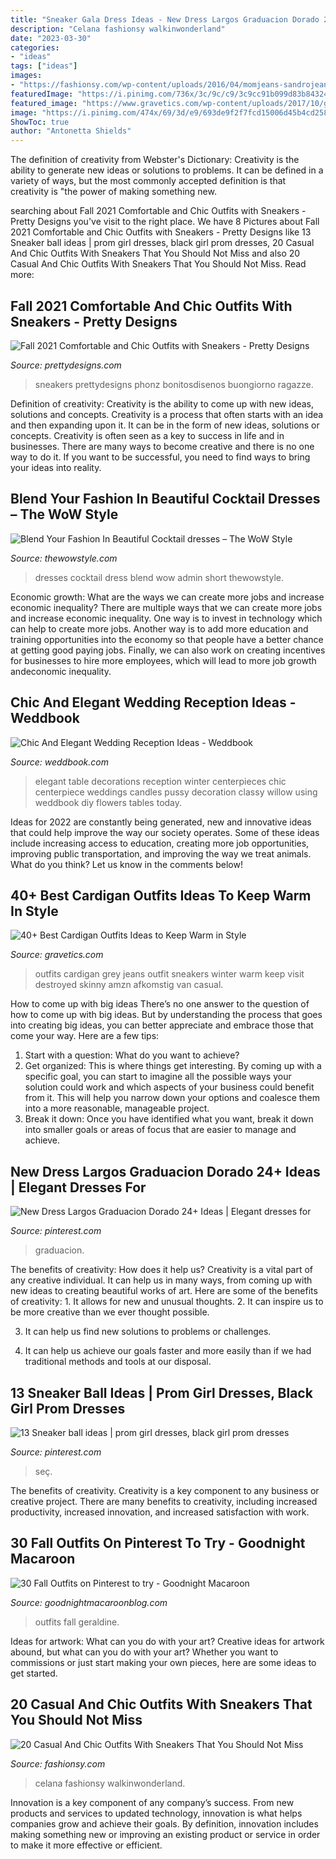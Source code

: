 ```yaml
---
title: "Sneaker Gala Dress Ideas - New Dress Largos Graduacion Dorado 24+ Ideas"
description: "Celana fashionsy walkinwonderland"
date: "2023-03-30"
categories:
- "ideas"
tags: ["ideas"]
images:
- "https://fashionsy.com/wp-content/uploads/2016/04/momjeans-sandrojeans-yslbag-newbalance-sneakers-90sstyle-5-630x945.jpg"
featuredImage: "https://i.pinimg.com/736x/3c/9c/c9/3c9cc91b099d83b84324008c1bcc1742.jpg"
featured_image: "https://www.gravetics.com/wp-content/uploads/2017/10/grey-cardigan-top-ripped-jeans-bag.jpg"
image: "https://i.pinimg.com/474x/69/3d/e9/693de9f2f7fcd15006d45b4cd258af3a.jpg"
ShowToc: true
author: "Antonetta Shields"
---
```



The definition of creativity from Webster's Dictionary:
Creativity is the ability to generate new ideas or solutions to problems. It can be defined in a variety of ways, but the most commonly accepted definition is that creativity is "the power of making something new.

	

		
searching about Fall 2021 Comfortable and Chic Outfits with Sneakers - Pretty Designs you've visit to the right place. We have 8 Pictures about Fall 2021 Comfortable and Chic Outfits with Sneakers - Pretty Designs like 13 Sneaker ball ideas | prom girl dresses, black girl prom dresses, 20 Casual And Chic Outfits With Sneakers That You Should Not Miss and also 20 Casual And Chic Outfits With Sneakers That You Should Not Miss. Read more:
		
    
## Fall 2021 Comfortable And Chic Outfits With Sneakers - Pretty Designs

<img loading=lazy src="http://www.prettydesigns.com/wp-content/uploads/2014/09/Blazer-Outfit-Idea-with-Sneakers.jpg" onerror="this.onerror=null;this.src='https://tse4.mm.bing.net/th?id=OIP.-qfZtA86C1OSTzkfDImbyQHaLG&amp;pid=15.1';" alt="Fall 2021 Comfortable and Chic Outfits with Sneakers - Pretty Designs">

_Source: prettydesigns.com_

>sneakers prettydesigns phonz bonitosdisenos buongiorno ragazze. 

	

Definition of creativity: Creativity is the ability to come up with new ideas, solutions and concepts.
Creativity is a process that often starts with an idea and then expanding upon it. It can be in the form of new ideas, solutions or concepts. Creativity is often seen as a key to success in life and in businesses. There are many ways to become creative and there is no one way to do it. If you want to be successful, you need to find ways to bring your ideas into reality.

    
## Blend Your Fashion In Beautiful Cocktail Dresses – The WoW Style

<img loading=lazy src="http://thewowstyle.com/wp-content/uploads/2014/11/184.jpg" onerror="this.onerror=null;this.src='https://tse3.mm.bing.net/th?id=OIP.kAvBU1vpYlq6z4pqhfPLzQHaJ4&amp;pid=15.1';" alt="Blend Your Fashion In Beautiful Cocktail dresses – The WoW Style">

_Source: thewowstyle.com_

>dresses cocktail dress blend wow admin short thewowstyle. 

	

Economic growth: What are the ways we can create more jobs and increase economic inequality?
There are multiple ways that we can create more jobs and increase economic inequality. One way is to invest in technology which can help to create more jobs. Another way is to add more education and training opportunities into the economy so that people have a better chance at getting good paying jobs. Finally, we can also work on creating incentives for businesses to hire more employees, which will lead to more job growth andeconomic inequality.

    
## Chic And Elegant Wedding Reception Ideas - Weddbook

<img loading=lazy src="http://s3.weddbook.com/t1/1/9/7/1976493/chic-and-elegant-wedding-reception-ideas.jpg" onerror="this.onerror=null;this.src='https://tse2.mm.bing.net/th?id=OIP.XB4p4caBMVmviwrrEJDpJgHaLH&amp;pid=15.1';" alt="Chic And Elegant Wedding Reception Ideas - Weddbook">

_Source: weddbook.com_

>elegant table decorations reception winter centerpieces chic centerpiece weddings candles pussy decoration classy willow using weddbook diy flowers tables today. 

	

Ideas for 2022 are constantly being generated, new and innovative ideas that could help improve the way our society operates. Some of these ideas include increasing access to education, creating more job opportunities, improving public transportation, and improving the way we treat animals. What do you think? Let us know in the comments below!

    
## 40+ Best Cardigan Outfits Ideas To Keep Warm In Style

<img loading=lazy src="https://www.gravetics.com/wp-content/uploads/2017/10/grey-cardigan-top-ripped-jeans-bag.jpg" onerror="this.onerror=null;this.src='https://tse1.mm.bing.net/th?id=OIP.pH9Qiz1XpOjziUJDaLGKnwHaVR&amp;pid=15.1';" alt="40+ Best Cardigan Outfits Ideas to Keep Warm in Style">

_Source: gravetics.com_

>outfits cardigan grey jeans outfit sneakers winter warm keep visit destroyed skinny amzn afkomstig van casual. 

	

How to come up with big ideas
There’s no one answer to the question of how to come up with big ideas. But by understanding the process that goes into creating big ideas, you can better appreciate and embrace those that come your way. Here are a few tips:
1. Start with a question: What do you want to achieve?
2. Get organized: This is where things get interesting. By coming up with a specific goal, you can start to imagine all the possible ways your solution could work and which aspects of your business could benefit from it. This will help you narrow down your options and coalesce them into a more reasonable, manageable project.
3. Break it down: Once you have identified what you want, break it down into smaller goals or areas of focus that are easier to manage and achieve.

    
## New Dress Largos Graduacion Dorado 24+ Ideas | Elegant Dresses For

<img loading=lazy src="https://i.pinimg.com/736x/3c/9c/c9/3c9cc91b099d83b84324008c1bcc1742.jpg" onerror="this.onerror=null;this.src='https://tse4.mm.bing.net/th?id=OIP.K3fP0WsUhabsW7C_yRVFVwAAAA&amp;pid=15.1';" alt="New Dress Largos Graduacion Dorado 24+ Ideas | Elegant dresses for">

_Source: pinterest.com_

>graduacion. 

	

The benefits of creativity: How does it help us?
Creativity is a vital part of any creative individual. It can help us in many ways, from coming up with new ideas to creating beautiful works of art. Here are some of the benefits of creativity: 1. It allows for new and unusual thoughts.
2. It can inspire us to be more creative than we ever thought possible.

3. It can help us find new solutions to problems or challenges.

4. It can help us achieve our goals faster and more easily than if we had traditional methods and tools at our disposal.

    
## 13 Sneaker Ball Ideas | Prom Girl Dresses, Black Girl Prom Dresses

<img loading=lazy src="https://i.pinimg.com/474x/69/3d/e9/693de9f2f7fcd15006d45b4cd258af3a.jpg" onerror="this.onerror=null;this.src='https://tse2.mm.bing.net/th?id=OIP.KR3LV1SuS7nLu5kqK5OFIQAAAA&amp;pid=15.1';" alt="13 Sneaker ball ideas | prom girl dresses, black girl prom dresses">

_Source: pinterest.com_

>seç. 

	

The benefits of creativity.
Creativity is a key component to any business or creative project. There are many benefits to creativity, including increased productivity, increased innovation, and increased satisfaction with work.

    
## 30 Fall Outfits On Pinterest To Try - Goodnight Macaroon

<img loading=lazy src="http://www.goodnightmacaroonblog.com/wp-content/uploads/2017/08/4a8efdb18e9c39bd6b0c6df171df7d36.jpg" onerror="this.onerror=null;this.src='https://tse2.mm.bing.net/th?id=OIP.oqbrXU_7zu0XkM5FYp0-xwHaPo&amp;pid=15.1';" alt="30 Fall Outfits on Pinterest to try - Goodnight Macaroon">

_Source: goodnightmacaroonblog.com_

>outfits fall geraldine. 

	

Ideas for artwork: What can you do with your art?
Creative ideas for artwork abound, but what can you do with your art? Whether you want to commissions or just start making your own pieces, here are some ideas to get started.

    
## 20 Casual And Chic Outfits With Sneakers That You Should Not Miss

<img loading=lazy src="https://fashionsy.com/wp-content/uploads/2016/04/momjeans-sandrojeans-yslbag-newbalance-sneakers-90sstyle-5-630x945.jpg" onerror="this.onerror=null;this.src='https://tse2.mm.bing.net/th?id=OIP.vvBwyNN0vTFB7xGIzO-XaQHaLH&amp;pid=15.1';" alt="20 Casual And Chic Outfits With Sneakers That You Should Not Miss">

_Source: fashionsy.com_

>celana fashionsy walkinwonderland. 

	

Innovation is a key component of any company’s success. From new products and services to updated technology, innovation is what helps companies grow and achieve their goals. By definition, innovation includes making something new or improving an existing product or service in order to make it more effective or efficient.


